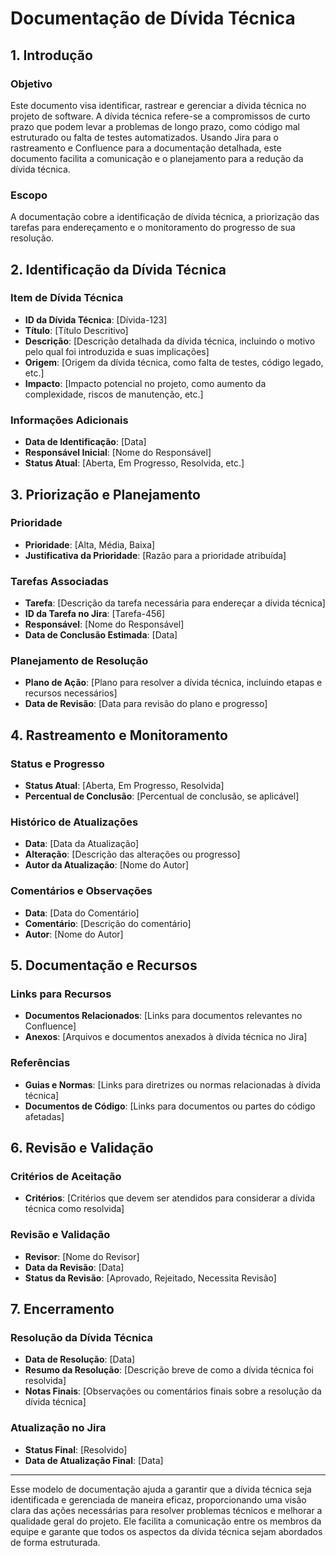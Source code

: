 # Documentação de Dívida Técnica

## 1. Introdução

### Objetivo
Este documento visa identificar, rastrear e gerenciar a dívida técnica no projeto de software. A dívida técnica refere-se a compromissos de curto prazo que podem levar a problemas de longo prazo, como código mal estruturado ou falta de testes automatizados. Usando Jira para o rastreamento e Confluence para a documentação detalhada, este documento facilita a comunicação e o planejamento para a redução da dívida técnica.

### Escopo
A documentação cobre a identificação de dívida técnica, a priorização das tarefas para endereçamento e o monitoramento do progresso de sua resolução.

## 2. Identificação da Dívida Técnica

### Item de Dívida Técnica
- **ID da Dívida Técnica**: [Dívida-123]
- **Título**: [Título Descritivo]
- **Descrição**: [Descrição detalhada da dívida técnica, incluindo o motivo pelo qual foi introduzida e suas implicações]
- **Origem**: [Origem da dívida técnica, como falta de testes, código legado, etc.]
- **Impacto**: [Impacto potencial no projeto, como aumento da complexidade, riscos de manutenção, etc.]

### Informações Adicionais
- **Data de Identificação**: [Data]
- **Responsável Inicial**: [Nome do Responsável]
- **Status Atual**: [Aberta, Em Progresso, Resolvida, etc.]

## 3. Priorização e Planejamento

### Prioridade
- **Prioridade**: [Alta, Média, Baixa]
- **Justificativa da Prioridade**: [Razão para a prioridade atribuída]

### Tarefas Associadas
- **Tarefa**: [Descrição da tarefa necessária para endereçar a dívida técnica]
- **ID da Tarefa no Jira**: [Tarefa-456]
- **Responsável**: [Nome do Responsável]
- **Data de Conclusão Estimada**: [Data]

### Planejamento de Resolução
- **Plano de Ação**: [Plano para resolver a dívida técnica, incluindo etapas e recursos necessários]
- **Data de Revisão**: [Data para revisão do plano e progresso]

## 4. Rastreamento e Monitoramento

### Status e Progresso
- **Status Atual**: [Aberta, Em Progresso, Resolvida]
- **Percentual de Conclusão**: [Percentual de conclusão, se aplicável]

### Histórico de Atualizações
- **Data**: [Data da Atualização]
- **Alteração**: [Descrição das alterações ou progresso]
- **Autor da Atualização**: [Nome do Autor]

### Comentários e Observações
- **Data**: [Data do Comentário]
- **Comentário**: [Descrição do comentário]
- **Autor**: [Nome do Autor]

## 5. Documentação e Recursos

### Links para Recursos
- **Documentos Relacionados**: [Links para documentos relevantes no Confluence]
- **Anexos**: [Arquivos e documentos anexados à dívida técnica no Jira]

### Referências
- **Guias e Normas**: [Links para diretrizes ou normas relacionadas à dívida técnica]
- **Documentos de Código**: [Links para documentos ou partes do código afetadas]

## 6. Revisão e Validação

### Critérios de Aceitação
- **Critérios**: [Critérios que devem ser atendidos para considerar a dívida técnica como resolvida]

### Revisão e Validação
- **Revisor**: [Nome do Revisor]
- **Data da Revisão**: [Data]
- **Status da Revisão**: [Aprovado, Rejeitado, Necessita Revisão]

## 7. Encerramento

### Resolução da Dívida Técnica
- **Data de Resolução**: [Data]
- **Resumo da Resolução**: [Descrição breve de como a dívida técnica foi resolvida]
- **Notas Finais**: [Observações ou comentários finais sobre a resolução da dívida técnica]

### Atualização no Jira
- **Status Final**: [Resolvido]
- **Data de Atualização Final**: [Data]

---

Esse modelo de documentação ajuda a garantir que a dívida técnica seja identificada e gerenciada de maneira eficaz, proporcionando uma visão clara das ações necessárias para resolver problemas técnicos e melhorar a qualidade geral do projeto. Ele facilita a comunicação entre os membros da equipe e garante que todos os aspectos da dívida técnica sejam abordados de forma estruturada.
